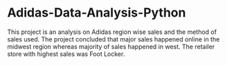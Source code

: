 # Adidas-Data-Analysis-Python
This project is an analysis on Adidas region wise sales and the method of sales used.
The project concluded that major sales happened online in the midwest region whereas majority of sales happened in west. The retailer store with highest sales was Foot Locker.
